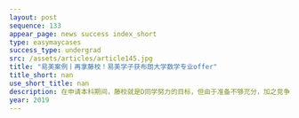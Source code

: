 ```yaml
---
layout: post
sequence: 133
appear_page: news success index_short
type: easymaycases
success_type: undergrad
src: /assets/articles/article145.jpg
title: "易美案例丨再拿藤校！易美学子获布朗大学数学专业offer"
title_short: nan
use_short_title: nan
description: 在申请本科期间，藤校就是D同学努力的目标，但由于准备不够充分，加之竞争太激烈，D同学毫无意外地拿到了拒信。“本来我想就认命了，因为录的院校也不是太差。但入学后我发现，一堂课几百个人，教授真的没办法认识每一位同学。我想要去一所学术氛围更好的学校，教授可以truly care about every single student（真切地关心每一位学生）” 念了一个学期的D同学如是说道。
year: 2019
---
```


